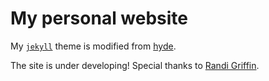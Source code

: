 # My personal website

My [`jekyll`](http://jekyllrb.com/) theme is modified from [hyde](https://github.com/poole/hyde). 

The site is under developing! Special thanks to [Randi Griffin](https://github.com/rgriff23/).


